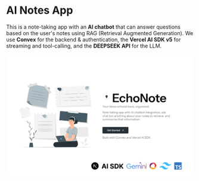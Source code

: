 # AI Notes App

This is a note-taking app with an **AI chatbot** that can answer questions based on the user's notes using RAG (Retrieval Augmented Generation). We use **Convex** for the backend & authentication, the **Vercel AI SDK v5** for streaming and tool-calling, and the **DEEPSEEK API** for the LLM.

![EchoNote](./src/assets/welcome.png)

